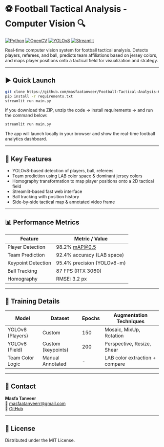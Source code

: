 # ⚽ Football Tactical Analysis - Computer Vision 🔍

[![Python](https://img.shields.io/badge/Python-3.10%2B-blue)](https://www.python.org/)
[![OpenCV](https://img.shields.io/badge/OpenCV-4.8+-green)](https://opencv.org/)
[![YOLOv8](https://img.shields.io/badge/YOLOv8-8.0+-red)](https://ultralytics.com/yolov8)
[![Streamlit](https://img.shields.io/badge/Streamlit-1.28+-ff69b4)](https://streamlit.io/)

Real-time computer vision system for football tactical analysis. Detects players, referees, and ball, predicts team affiliations based on jersey colors, and maps player positions onto a tactical field for visualization and strategy.

---

## ▶️ Quick Launch

```bash
git clone https://github.com/masfaatanveer/Football-Tactical-Analysis-CV.git
pip install -r requirements.txt
streamlit run main.py
```

If you download the ZIP, unzip the code → install requirements → and run the command below:

```bash
streamlit run main.py
```

The app will launch locally in your browser and show the real-time football analytics dashboard.

---

## 🎯 Key Features

- YOLOv8-based detection of players, ball, referees  
- Team prediction using LAB color space & dominant jersey colors  
- Homography transformation to map player positions onto a 2D tactical field  
- Streamlit-based fast web interface  
- Ball tracking with position history  
- Side-by-side tactical map & annotated video frame  

---

## 📊 Performance Metrics

| Feature           | Metric / Value                    |
|-------------------|-----------------------------------|
| Player Detection  | 98.2% mAP@0.5                     |
| Team Prediction   | 92.4% accuracy (LAB space)        |
| Keypoint Detection| 95.4% precision (YOLOv8-m)        |
| Ball Tracking     | 87 FPS (RTX 3060)                 |
| Homography        | RMSE: 3.2 px                      |

---

## 🤖 Training Details

| Model           | Dataset           | Epochs | Augmentation Techniques        |
|-----------------|-------------------|--------|--------------------------------|
| YOLOv8 (Players)| Custom            | 150    | Mosaic, MixUp, Rotation        |
| YOLOv8 (Field)  | Custom (keypoints)| 200    | Perspective, Resize, Shear     |
| Team Color Logic| Manual Annotated  | -      | LAB color extraction + compare |

---

## 📧 Contact

**Masfa Tanveer**  
📩 masfaatanveerr@gmail.com  
🔗 [GitHub](https://github.com/masfaatanveer/Football-Tactical-Analysis-CV)

---

## 📝 License

Distributed under the MIT License.
